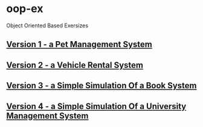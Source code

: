 # oop-ex
Object Oriented Based Exersizes

## [Version 1 - a Pet Management System](./ex/oop-version1.md)
## [Version 2 - a Vehicle Rental System](./ex/oop-version2.md)
## [Version 3 - a Simple Simulation Of a Book System](./ex/oop-version3.md)
## [Version 4 - a Simple Simulation Of a University Management System](./ex/oop-version4.md)
